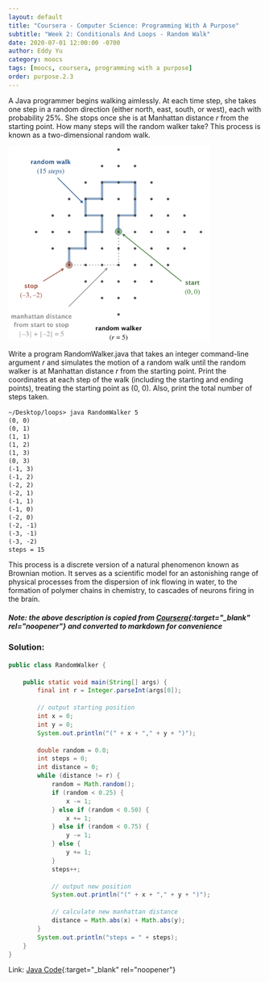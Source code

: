```yaml
---
layout: default
title: "Coursera - Computer Science: Programming With A Purpose"
subtitle: "Week 2: Conditionals And Loops - Random Walk"
date: 2020-07-01 12:00:00 -0700
author: Eddy Yu
category: moocs
tags: [moocs, coursera, programming with a purpose]
order: purpose.2.3
---
```


A Java programmer begins walking aimlessly. At each time step, she takes one 
step in a random direction (either north, east, south, or west), each with 
probability 25%. She stops once she is at Manhattan distance _r_ from the 
starting point. How many steps will the random walker take? This process is 
known as a two-dimensional random walk. 

<img src="random-walk.png" width="400">

Write a program RandomWalker.java that takes an integer command-line argument 
_r_ and simulates the motion of a random walk until the random walker is at 
Manhattan distance _r_ from the starting point. Print the coordinates at each 
step of the walk (including the starting and ending points), treating the 
starting point as (0, 0). Also, print the total number of steps taken.

```
~/Desktop/loops> java RandomWalker 5
(0, 0)
(0, 1)
(1, 1)
(1, 2)
(1, 3)
(0, 3)
(-1, 3)
(-1, 2)
(-2, 2)
(-2, 1)
(-1, 1)
(-1, 0)
(-2, 0)
(-2, -1)
(-3, -1)
(-3, -2)
steps = 15
```

This process is a discrete version of a natural phenomenon known as Brownian 
motion. It serves as a scientific model for an astonishing range of physical 
processes from the dispersion of ink flowing in water, to the formation of 
polymer chains in chemistry, to cascades of neurons firing in the brain.

##### Note: the above description is copied from [Coursera](https://coursera.cs.princeton.edu/introcs/assignments/loops/specification.php){:target="_blank" rel="noopener"} and converted to markdown for convenience

### Solution:
```java
public class RandomWalker {

    public static void main(String[] args) {
        final int r = Integer.parseInt(args[0]);

        // output starting position
        int x = 0;
        int y = 0;
        System.out.println("(" + x + "," + y + ")");

        double random = 0.0;
        int steps = 0;
        int distance = 0;
        while (distance != r) {
            random = Math.random();
            if (random < 0.25) {
                x -= 1;
            } else if (random < 0.50) {
                x += 1;
            } else if (random < 0.75) {
                y -= 1;
            } else {
                y += 1;
            }
            steps++;

            // output new position
            System.out.println("(" + x + "," + y + ")");

            // calculate new manhattan distance
            distance = Math.abs(x) + Math.abs(y);
        }
        System.out.println("steps = " + steps);
    }
}
``` 
Link: [Java Code](https://github.com/eddycyu/programming-with-a-purpose/blob/master/src/RandomWalker.java){:target="_blank" rel="noopener"}

